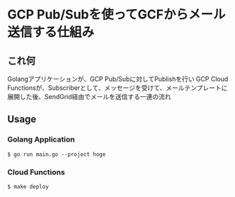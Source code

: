 GCP Pub/Subを使ってGCFからメール送信する仕組み
==================================

## これ何

Golangアプリケーションが、GCP Pub/Subに対してPublishを行い
GCP Cloud Functionsが、Subscriberとして、メッセージを受けて、メールテンプレートに展開した後、SendGrid経由でメールを送信する一連の流れ

## Usage

### Golang Application

```
$ go run main.go --project hoge
```

### Cloud Functions

```
$ make deploy
```